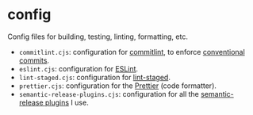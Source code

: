 # config

Config files for building, testing, linting, formatting, etc.

- `commitlint.cjs`: configuration for [commitlint](https://github.com/conventional-changelog/commitlint), to enforce [conventional commits](https://www.conventionalcommits.org/en/v1.0.0/).
- `eslint.cjs`: configuration for [ESLint](https://eslint.org/).
- `lint-staged.cjs`: configuration for [lint-staged](https://github.com/okonet/lint-staged).
- `prettier.cjs`: configuration for the [Prettier](https://prettier.io/) (code formatter).
- `semantic-release-plugins.cjs`: configuration for all the [semantic-release plugins](https://semantic-release.gitbook.io/semantic-release/extending/plugins-list) I use.
